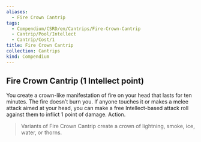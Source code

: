 ```yaml
---
aliases:
  - Fire Crown Cantrip
tags:
  - Compendium/CSRD/en/Cantrips/Fire-Crown-Cantrip
  - Cantrip/Pool/Intellect
  - Cantrip/Cost/1
title: Fire Crown Cantrip
collection: Cantrips
kind: Compendium
---
```

## Fire Crown Cantrip  (1 Intellect point)
You create a crown-like manifestation of fire on your head that lasts for ten minutes. The fire doesn’t burn you. If anyone touches it or makes a melee attack aimed at your head, you can make a free Intellect-based attack roll against them to inflict 1 point of damage. Action.
>Variants of Fire Crown Cantrip create a crown of lightning, smoke, ice, water, or thorns.

